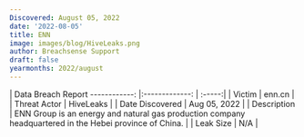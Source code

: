 ```yaml
---
Discovered: August 05, 2022
date: '2022-08-05'
title: ENN
image: images/blog/HiveLeaks.png
author: Breachsense Support
draft: false
yearmonths: 2022/august
---
```



| Data Breach Report
------------:     |:-------------:    | :-----:|
| Victim      | enn.cn      | 
| Threat Actor      | HiveLeaks      | 
| Date Discovered      | Aug 05, 2022      | 
| Description      | ENN Group is an energy and natural gas production company headquartered in the Hebei province of China.      | 
| Leak Size      | N/A      | 

